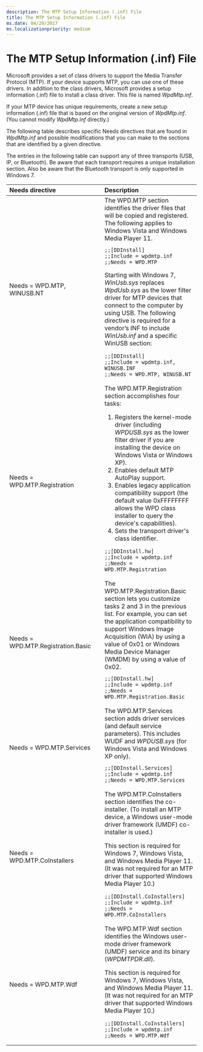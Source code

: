 ```yaml
---
description: The MTP Setup Information (.inf) File
title: The MTP Setup Information (.inf) File
ms.date: 04/20/2017
ms.localizationpriority: medium
---
```


# The MTP Setup Information (.inf) File


Microsoft provides a set of class drivers to support the Media Transfer Protocol (MTP). If your device supports MTP, you can use one of these drivers. In addition to the class drivers, Microsoft provides a setup information (.inf) file to install a class driver. This file is named *WpdMtp.inf*.

If your MTP device has unique requirements, create a new setup information (.inf) file that is based on the original version of *WpdMtp.inf*. (You cannot modify *WpdMtp.inf* directly.)

The following table describes specific Needs directives that are found in *WpdMtp.inf* and possible modifications that you can make to the sections that are identified by a given directive.

The entries in the following table can support any of three transports (USB, IP, or Bluetooth). Be aware that each transport requires a unique installation section. Also be aware that the Bluetooth transport is only supported in Windows 7.

<table>
<colgroup>
<col width="50%" />
<col width="50%" />
</colgroup>
<thead>
<tr class="header">
<th align="left">Needs directive</th>
<th align="left">Description</th>
</tr>
</thead>
<tbody>
<tr class="odd">
<td align="left">Needs = WPD.MTP, WINUSB.NT</td>
<td align="left">The WPD.MTP section identifies the driver files that will be copied and registered. The following applies to Windows Vista and Windows Media Player 11.
<pre><code>;;[DDInstall]
;;Include = wpdmtp.inf
;;Needs = WPD.MTP</code></pre>
<p>Starting with Windows 7, <em>WinUsb.sys</em> replaces <em>WpdUsb.sys</em> as the lower filter driver for MTP devices that connect to the computer by using USB. The following directive is required for a vendor’s INF to include <em>WinUsb.inf</em> and a specific WinUSB section:</p>
<pre><code>;;[DDInstall]
;;Include = wpdmtp.inf, WINUSB.INF
;;Needs = WPD.MTP, WINUSB.NT</code></pre></td>
</tr>
<tr class="even">
<td align="left">Needs = WPD.MTP.Registration</td>
<td align="left">The WPD.MTP.Registration section accomplishes four tasks:
<ol>
<li>Registers the kernel-mode driver (including <em>WPDUSB.sys</em> as the lower filter driver if you are installing the device on Windows Vista or Windows XP).</li>
<li>Enables default MTP AutoPlay support.</li>
<li>Enables legacy application compatibility support (the default value 0xFFFFFFFF allows the WPD class installer to query the device's capabilities).</li>
<li>Sets the transport driver's class identifier.</li>
</ol>
<pre><code>;;[DDInstall.hw]
;;Include = wpdmtp.inf
;;Needs = WPD.MTP.Registration</code></pre></td>
</tr>
<tr class="odd">
<td align="left">Needs = WPD.MTP.Registration.Basic</td>
<td align="left">The WPD.MTP.Registration.Basic section lets you customize tasks 2 and 3 in the previous list. For example, you can set the application compatibility to support Windows Image Acquisition (WIA) by using a value of 0x01 or Windows Media Device Manager (WMDM) by using a value of 0x02.
<pre><code>;;[DDInstall.hw]
;;Include = wpdmtp.inf
;;Needs = WPD.MTP.Registration.Basic</code></pre></td>
</tr>
<tr class="even">
<td align="left">Needs = WPD.MTP.Services</td>
<td align="left">The WPD.MTP.Services section adds driver services (and default service parameters). This includes WUDF and <em>WPDUSB.sys</em> (for Windows Vista and Windows XP only).
<pre><code>;;[DDInstall.Services]
;;Include = wpdmtp.inf
;;Needs = WPD.MTP.Services</code></pre></td>
</tr>
<tr class="odd">
<td align="left">Needs = WPD.MTP.CoInstallers</td>
<td align="left">The WPD.MTP.CoInstallers section identifies the co-installer. (To install an MTP device, a Windows user-mode driver framework (UMDF) co-installer is used.)
<p>This section is required for Windows 7, Windows Vista, and Windows Media Player 11. (It was not required for an MTP driver that supported Windows Media Player 10.)</p>
<pre><code>;;[DDInstall.CoInstallers]
;;Include = wpdmtp.inf
;;Needs = WPD.MTP.CoInstallers</code></pre></td>
</tr>
<tr class="even">
<td align="left">Needs = WPD.MTP.Wdf</td>
<td align="left">The WPD.MTP.Wdf section identifies the Windows user-mode driver framework (UMDF) service and its binary (<em>WPDMTPDR.dll</em>).
<p>This section is required for Windows 7, Windows Vista, and Windows Media Player 11. (It was not required for an MTP driver that supported Windows Media Player 10.)</p>
<pre><code>;;[DDInstall.CoInstallers]
;;Include = wpdmtp.inf
;;Needs = WPD.MTP.Wdf</code></pre></td>
</tr>
</tbody>
</table>

 

 

 




